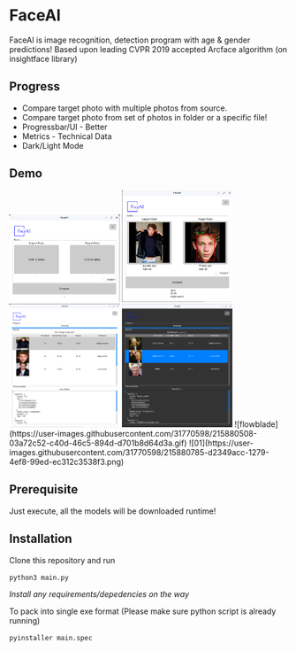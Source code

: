 # FaceAI
FaceAI is image recognition, detection program with age & gender predictions! Based upon leading CVPR 2019 accepted Arcface algorithm (on insightface library)

## Progress
- Compare target photo with multiple photos from source.
- Compare target photo from set of photos in folder or a specific file!
- Progressbar/UI - Better
- Metrics - Technical Data
- Dark/Light Mode

## Demo
<img src="demo/01.png" width="200">
<img src="demo/02.png" width="200">
<img src="demo/03.png" width="200">
<img src="demo/04.png" width="200">
![flowblade](https://user-images.githubusercontent.com/31770598/215880508-03a72c52-c40d-46c5-894d-d701b8d64d3a.gif)
![01](https://user-images.githubusercontent.com/31770598/215880785-d2349acc-1279-4ef8-99ed-ec312c3538f3.png)


## Prerequisite
Just execute, all the models will be downloaded runtime!

## Installation
Clone this repository and run

```
python3 main.py
```
_Install any requirements/depedencies on the way_

To pack into single exe format (Please make sure python script is already running)
```
pyinstaller main.spec
```
